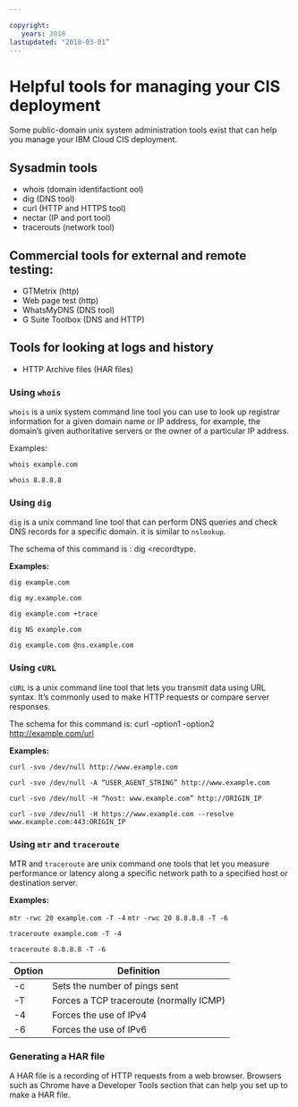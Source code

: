 ```yaml
---

copyright:
   years: 2018
lastupdated: "2018-03-01”
---
```


# Helpful tools for managing your CIS deployment

Some public-domain unix system administration tools exist that can help you manage your IBM Cloud CIS deployment.

## Sysadmin tools

 * whois (domain identifactiont ool)
 * dig (DNS tool)
 * curl (HTTP and HTTPS tool)
 * nectar (IP and port tool)
 * tracerouts (network tool)

## Commercial tools for external and remote testing:

 * GTMetrix (http)
 * Web page test (http)
 * WhatsMyDNS (DNS tool)
 * G Suite Toolbox (DNS and HTTP)

## Tools for looking at logs and history

 * HTTP Archive files (HAR files)


### Using `whois`

`whois` is a unix system command line tool you can use to look up registrar information for a given domain name or IP address, for example, the domain’s given authoritative servers or the owner of a particular IP address.

Examples:

`whois example.com`

`whois 8.8.8.8`

### Using `dig`

`dig` is a unix command line tool that can perform DNS queries and check DNS records for a specific domain. it is similar to `nslookup`.

The schema of this command is : dig <recordtype. <domainname> <options>

**Examples:**

`dig example.com`

`dig my.example.com`

`dig example.com +trace`

`dig NS example.com`

`dig example.com @ns.example.com`

### Using `cURL`

`cURL` is a unix command line tool that lets you transmit data using URL syntax. It’s commonly used to make HTTP requests or compare server responses.

The schema for this command is: curl -option1 -option2 http://example.com/url

**Examples:**

`curl -svo /dev/null http://www.example.com`

`curl -svo /dev/null -A “USER_AGENT_STRING” http://www.example.com`

`curl -svo /dev/null -H “host: www.example.com” http://ORIGIN_IP`

`curl -svo /dev/null -H https://www.example.com --resolve www.example.com:443:ORIGIN_IP`

### Using `mtr` and `traceroute`

MTR and `traceroute` are unix command one tools that let you measure performance or latency along a specific network path to a specified host or destination server.

**Examples:**

`mtr -rwc 20 example.com -T -4`
`mtr -rwc 20 8.8.8.8 -T -6`

`traceroute example.com -T -4`

`traceroute 8.8.8.8 -T -6`

| Option | Definition |
|---------|-----------|
| -c | Sets the number of pings sent |
| -T | Forces a TCP traceroute (normally ICMP) |
| -4 | Forces the use of IPv4 |
| -6 | Forces the use of IPv6 |

### Generating a HAR file

A HAR file is a recording of HTTP requests from a web browser. Browsers such as Chrome have a Developer Tools section that can help you set up to make a HAR file.
